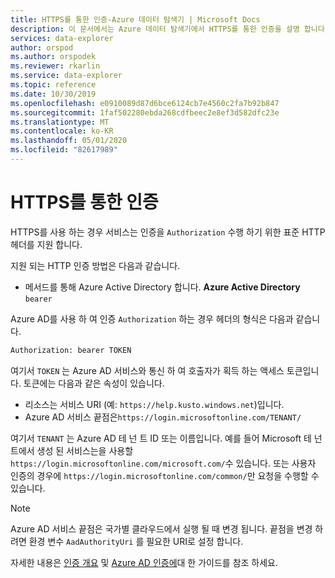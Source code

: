 ```yaml
---
title: HTTPS를 통한 인증-Azure 데이터 탐색기 | Microsoft Docs
description: 이 문서에서는 Azure 데이터 탐색기에서 HTTPS를 통한 인증을 설명 합니다.
services: data-explorer
author: orspod
ms.author: orspodek
ms.reviewer: rkarlin
ms.service: data-explorer
ms.topic: reference
ms.date: 10/30/2019
ms.openlocfilehash: e0910089d87d6bce6124cb7e4560c2fa7b92b847
ms.sourcegitcommit: 1faf502280ebda268cdfbeec2e8ef3d582dfc23e
ms.translationtype: MT
ms.contentlocale: ko-KR
ms.lasthandoff: 05/01/2020
ms.locfileid: "82617989"
---
```

# <a name="authentication-over-https"></a>HTTPS를 통한 인증

HTTPS를 사용 하는 경우 서비스는 인증을 `Authorization` 수행 하기 위한 표준 HTTP 헤더를 지원 합니다.

지원 되는 HTTP 인증 방법은 다음과 같습니다.

* 메서드를 통해 Azure Active Directory 합니다. **Azure Active Directory** `bearer`

Azure AD를 사용 하 여 인증 `Authorization` 하는 경우 헤더의 형식은 다음과 같습니다.

```txt
Authorization: bearer TOKEN
```

여기서 `TOKEN` 는 Azure AD 서비스와 통신 하 여 호출자가 획득 하는 액세스 토큰입니다. 토큰에는 다음과 같은 속성이 있습니다.

* 리소스는 서비스 URI (예: `https://help.kusto.windows.net`)입니다.
* Azure AD 서비스 끝점은`https://login.microsoftonline.com/TENANT/`

여기서 `TENANT` 는 Azure AD 테 넌 트 ID 또는 이름입니다. 예를 들어 Microsoft 테 넌 트에서 생성 된 서비스는을 사용할 `https://login.microsoftonline.com/microsoft.com/`수 있습니다. 또는 사용자 인증의 경우에 `https://login.microsoftonline.com/common/`만 요청을 수행할 수 있습니다.

> [!NOTE]
> Azure AD 서비스 끝점은 국가별 클라우드에서 실행 될 때 변경 됩니다.
> 끝점을 변경 하려면 환경 변수 `AadAuthorityUri` 를 필요한 URI로 설정 합니다.

자세한 내용은 [인증 개요](../../management/access-control/index.md) 및 [Azure AD 인증에](../../management/access-control/how-to-authenticate-with-aad.md)대 한 가이드를 참조 하세요.
